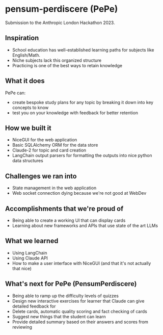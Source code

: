 # pensum-perdiscere (PePe)

Submission to the Anthropic London Hackathon 2023.

## Inspiration

- School education has well-established learning paths for subjects like English/Math.
- Niche subjects lack this organized structure
- Practicing is one of the best ways to retain knowledge

## What it does

PePe can:
- create bespoke study plans for any topic by breaking it down into key concepts to know
- test you on your knowledge with feedback for better retention

## How we built it
- NiceGUI for the web application
- Basic SQLAlchemy ORM for the data store
- Claude-2 for topic and card creation
- LangChain output parsers for formatting the outputs into nice python data structures

## Challenges we ran into
- State management in the web application
- Web socket connection dying because we're not good at WebDev

## Accomplishments that we're proud of
- Being able to create a working UI that can display cards
- Learning about new frameworks and APIs that use state of the art LLMs

## What we learned
- Using LangChain
- Using Claude API
- How to make a user interface with NiceGUI (and that it's not actually that nice)

## What's next for PePe (PensumPerdiscere)
- Being able to ramp up the difficulty levels of quizzes
- Design new interactive exercises for learner that Claude can give detailed feedback for
- Delete cards, automatic quality scoring and fact checking of cards
- Suggest new things that the student can learn
- Provide detailed summary based on their answers and scores from reviewing
